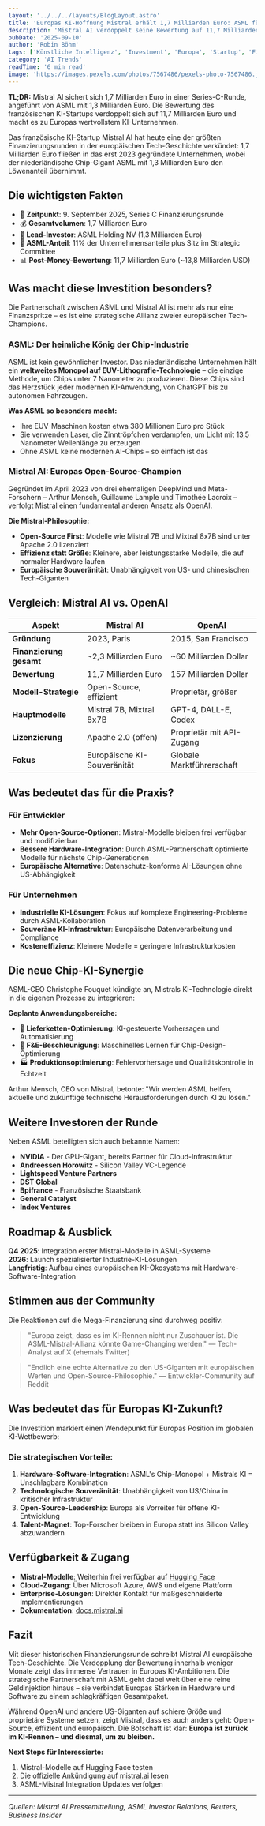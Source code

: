 ```yaml
---
layout: '../../../layouts/BlogLayout.astro'
title: 'Europas KI-Hoffnung Mistral erhält 1,7 Milliarden Euro: ASML führt historische Finanzierungsrunde an'
description: 'Mistral AI verdoppelt seine Bewertung auf 11,7 Milliarden Euro durch ASMLs 1,3-Milliarden-Investment - Europas Antwort auf OpenAI festigt Spitzenposition'
pubDate: '2025-09-10'
author: 'Robin Böhm'
tags: ['Künstliche Intelligenz', 'Investment', 'Europa', 'Startup', 'Finanzierung']
category: 'AI Trends'
readTime: '6 min read'
image: 'https://images.pexels.com/photos/7567486/pexels-photo-7567486.jpeg?auto=compress&cs=tinysrgb&w=1200&h=600&dpr=2'
---
```


**TL;DR:** Mistral AI sichert sich 1,7 Milliarden Euro in einer Series-C-Runde, angeführt von ASML mit 1,3 Milliarden Euro. Die Bewertung des französischen KI-Startups verdoppelt sich auf 11,7 Milliarden Euro und macht es zu Europas wertvollstem KI-Unternehmen.

Das französische KI-Startup Mistral AI hat heute eine der größten Finanzierungsrunden in der europäischen Tech-Geschichte verkündet: 1,7 Milliarden Euro fließen in das erst 2023 gegründete Unternehmen, wobei der niederländische Chip-Gigant ASML mit 1,3 Milliarden Euro den Löwenanteil übernimmt.

## Die wichtigsten Fakten

- 📅 **Zeitpunkt**: 9. September 2025, Series C Finanzierungsrunde
- 💰 **Gesamtvolumen**: 1,7 Milliarden Euro 
- 🎯 **Lead-Investor**: ASML Holding NV (1,3 Milliarden Euro)
- 🔧 **ASML-Anteil**: 11% der Unternehmensanteile plus Sitz im Strategic Committee
- 📊 **Post-Money-Bewertung**: 11,7 Milliarden Euro (~13,8 Milliarden USD)

## Was macht diese Investition besonders?

Die Partnerschaft zwischen ASML und Mistral AI ist mehr als nur eine Finanzspritze – es ist eine strategische Allianz zweier europäischer Tech-Champions. 

### ASML: Der heimliche König der Chip-Industrie

ASML ist kein gewöhnlicher Investor. Das niederländische Unternehmen hält ein **weltweites Monopol auf EUV-Lithografie-Technologie** – die einzige Methode, um Chips unter 7 Nanometer zu produzieren. Diese Chips sind das Herzstück jeder modernen KI-Anwendung, von ChatGPT bis zu autonomen Fahrzeugen.

**Was ASML so besonders macht:**
- Ihre EUV-Maschinen kosten etwa 380 Millionen Euro pro Stück
- Sie verwenden Laser, die Zinntröpfchen verdampfen, um Licht mit 13,5 Nanometer Wellenlänge zu erzeugen
- Ohne ASML keine modernen AI-Chips – so einfach ist das

### Mistral AI: Europas Open-Source-Champion

Gegründet im April 2023 von drei ehemaligen DeepMind und Meta-Forschern – Arthur Mensch, Guillaume Lample und Timothée Lacroix – verfolgt Mistral einen fundamental anderen Ansatz als OpenAI.

**Die Mistral-Philosophie:**
- **Open-Source First**: Modelle wie Mistral 7B und Mixtral 8x7B sind unter Apache 2.0 lizenziert
- **Effizienz statt Größe**: Kleinere, aber leistungsstarke Modelle, die auf normaler Hardware laufen
- **Europäische Souveränität**: Unabhängigkeit von US- und chinesischen Tech-Giganten

## Vergleich: Mistral AI vs. OpenAI

| Aspekt | Mistral AI | OpenAI |
|--------|------------|--------|
| **Gründung** | 2023, Paris | 2015, San Francisco |
| **Finanzierung gesamt** | ~2,3 Milliarden Euro | ~60 Milliarden Dollar |
| **Bewertung** | 11,7 Milliarden Euro | 157 Milliarden Dollar |
| **Modell-Strategie** | Open-Source, effizient | Proprietär, größer |
| **Hauptmodelle** | Mistral 7B, Mixtral 8x7B | GPT-4, DALL-E, Codex |
| **Lizenzierung** | Apache 2.0 (offen) | Proprietär mit API-Zugang |
| **Fokus** | Europäische KI-Souveränität | Globale Marktführerschaft |

## Was bedeutet das für die Praxis?

### Für Entwickler
- **Mehr Open-Source-Optionen**: Mistral-Modelle bleiben frei verfügbar und modifizierbar
- **Bessere Hardware-Integration**: Durch ASML-Partnerschaft optimierte Modelle für nächste Chip-Generationen
- **Europäische Alternative**: Datenschutz-konforme AI-Lösungen ohne US-Abhängigkeit

### Für Unternehmen
- **Industrielle KI-Lösungen**: Fokus auf komplexe Engineering-Probleme durch ASML-Kollaboration
- **Souveräne KI-Infrastruktur**: Europäische Datenverarbeitung und Compliance
- **Kosteneffizienz**: Kleinere Modelle = geringere Infrastrukturkosten

## Die neue Chip-KI-Synergie

ASML-CEO Christophe Fouquet kündigte an, Mistrals KI-Technologie direkt in die eigenen Prozesse zu integrieren:

**Geplante Anwendungsbereiche:**
- 🔧 **Lieferketten-Optimierung**: KI-gesteuerte Vorhersagen und Automatisierung
- 🔬 **F&E-Beschleunigung**: Maschinelles Lernen für Chip-Design-Optimierung
- 🏭 **Produktionsoptimierung**: Fehlervorhersage und Qualitätskontrolle in Echtzeit

Arthur Mensch, CEO von Mistral, betonte: "Wir werden ASML helfen, aktuelle und zukünftige technische Herausforderungen durch KI zu lösen."

## Weitere Investoren der Runde

Neben ASML beteiligten sich auch bekannte Namen:
- **NVIDIA** - Der GPU-Gigant, bereits Partner für Cloud-Infrastruktur
- **Andreessen Horowitz** - Silicon Valley VC-Legende
- **Lightspeed Venture Partners**
- **DST Global**
- **Bpifrance** - Französische Staatsbank
- **General Catalyst**
- **Index Ventures**

## Roadmap & Ausblick

**Q4 2025**: Integration erster Mistral-Modelle in ASML-Systeme  
**2026**: Launch spezialisierter Industrie-KI-Lösungen  
**Langfristig**: Aufbau eines europäischen KI-Ökosystems mit Hardware-Software-Integration

## Stimmen aus der Community

Die Reaktionen auf die Mega-Finanzierung sind durchweg positiv:

> "Europa zeigt, dass es im KI-Rennen nicht nur Zuschauer ist. Die ASML-Mistral-Allianz könnte Game-Changing werden."
> — Tech-Analyst auf X (ehemals Twitter)

> "Endlich eine echte Alternative zu den US-Giganten mit europäischen Werten und Open-Source-Philosophie."
> — Entwickler-Community auf Reddit

## Was bedeutet das für Europas KI-Zukunft?

Die Investition markiert einen Wendepunkt für Europas Position im globalen KI-Wettbewerb:

### Die strategischen Vorteile:
1. **Hardware-Software-Integration**: ASML's Chip-Monopol + Mistrals KI = Unschlagbare Kombination
2. **Technologische Souveränität**: Unabhängigkeit von US/China in kritischer Infrastruktur
3. **Open-Source-Leadership**: Europa als Vorreiter für offene KI-Entwicklung
4. **Talent-Magnet**: Top-Forscher bleiben in Europa statt ins Silicon Valley abzuwandern

## Verfügbarkeit & Zugang

- **Mistral-Modelle**: Weiterhin frei verfügbar auf [Hugging Face](https://huggingface.co/mistralai)
- **Cloud-Zugang**: Über Microsoft Azure, AWS und eigene Plattform
- **Enterprise-Lösungen**: Direkter Kontakt für maßgeschneiderte Implementierungen
- **Dokumentation**: [docs.mistral.ai](https://docs.mistral.ai)

## Fazit

Mit dieser historischen Finanzierungsrunde schreibt Mistral AI europäische Tech-Geschichte. Die Verdopplung der Bewertung innerhalb weniger Monate zeigt das immense Vertrauen in Europas KI-Ambitionen. Die strategische Partnerschaft mit ASML geht dabei weit über eine reine Geldinjektion hinaus – sie verbindet Europas Stärken in Hardware und Software zu einem schlagkräftigen Gesamtpaket.

Während OpenAI und andere US-Giganten auf schiere Größe und proprietäre Systeme setzen, zeigt Mistral, dass es auch anders geht: Open-Source, effizient und europäisch. Die Botschaft ist klar: **Europa ist zurück im KI-Rennen – und diesmal, um zu bleiben.**

**Next Steps für Interessierte:**
1. Mistral-Modelle auf Hugging Face testen
2. Die offizielle Ankündigung auf [mistral.ai](https://mistral.ai/news/) lesen
3. ASML-Mistral Integration Updates verfolgen

---

*Quellen: Mistral AI Pressemitteilung, ASML Investor Relations, Reuters, Business Insider*